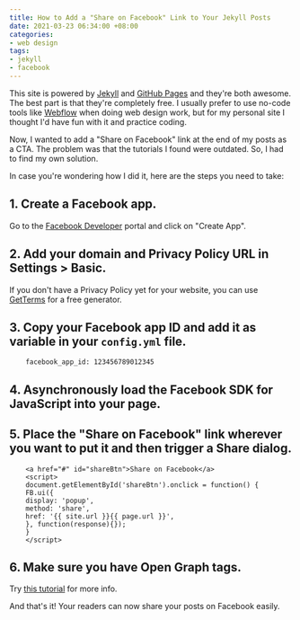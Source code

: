 ```yaml
---
title: How to Add a "Share on Facebook" Link to Your Jekyll Posts
date: 2021-03-23 06:34:00 +08:00
categories:
- web design
tags:
- jekyll
- facebook
---
```


This site is powered by [Jekyll](https://jekyllrb.com) and [GitHub Pages](https://pages.github.com) and they're both awesome. The best part is that they're completely free. I usually prefer to use no-code tools like [Webflow](http://webflow.com) when doing web design work, but for my personal site I thought I'd have fun with it and practice coding.

Now, I wanted to add a "Share on Facebook" link at the end of my posts as a CTA. The problem was that the tutorials I found were outdated. So, I had to find my own solution.

In case you're wondering how I did it, here are the steps you need to take:

## 1. Create a Facebook app.

Go to the [Facebook Developer](https://developers.facebook.com/) portal and click on "Create App".

## 2. Add your domain and Privacy Policy URL in Settings > Basic.

If you don't have a Privacy Policy yet for your website, you can use
[GetTerms](https://getterms.io) for a free generator.

## 3. Copy your Facebook app ID and add it as variable in your `config.yml` file.

        facebook_app_id: 123456789012345

## 4. Asynchronously load the Facebook SDK for JavaScript into your page.

       

## 5. Place the "Share on Facebook" link wherever you want to put it and then trigger a Share dialog.

        <a href="#" id="shareBtn">Share on Facebook</a>
        <script>
        document.getElementById('shareBtn').onclick = function() {
        FB.ui({
        display: 'popup',
        method: 'share',
        href: '{{ site.url }}{{ page.url }}',
        }, function(response){});
        }
        </script>

## 6. Make sure you have Open Graph tags.

Try [this tutorial](https://danaleegibson.com/jekyll-and-facebook-og-images/) for more info.

And that's it! Your readers can now share your posts on Facebook easily.